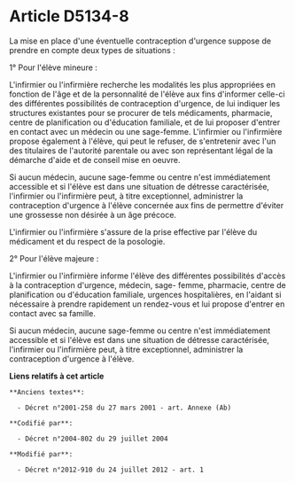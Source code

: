 # Article D5134-8

La mise en place d'une éventuelle contraception d'urgence suppose de prendre en compte deux types de situations :

1° Pour l'élève mineure :

L'infirmier ou l'infirmière recherche les modalités les plus appropriées en fonction de l'âge et de la personnalité de
l'élève aux fins d'informer celle-ci des différentes possibilités de contraception d'urgence, de lui indiquer les structures
existantes pour se procurer de tels médicaments, pharmacie, centre de planification ou d'éducation familiale, et de lui
proposer d'entrer en contact avec un médecin ou une sage-femme. L'infirmier ou l'infirmière propose également à l'élève, qui
peut le refuser, de s'entretenir avec l'un des titulaires de l'autorité parentale ou avec son représentant légal de la
démarche d'aide et de conseil mise en oeuvre.

Si aucun médecin, aucune sage-femme ou centre n'est immédiatement accessible et si l'élève est dans une situation de détresse
caractérisée, l'infirmier ou l'infirmière peut, à titre exceptionnel, administrer la contraception d'urgence à l'élève
concernée aux fins de permettre d'éviter une grossesse non désirée à un âge précoce.

L'infirmier ou l'infirmière s'assure de la prise effective par l'élève du médicament et du respect de la posologie.

2° Pour l'élève majeure :

L'infirmier ou l'infirmière informe l'élève des différentes possibilités d'accès à la contraception d'urgence, médecin, sage-
femme, pharmacie, centre de planification ou d'éducation familiale, urgences hospitalières, en l'aidant si nécessaire à
prendre rapidement un rendez-vous et lui propose d'entrer en contact avec sa famille.

Si aucun médecin, aucune sage-femme ou centre n'est immédiatement accessible et si l'élève est dans une situation de détresse
caractérisée, l'infirmier ou l'infirmière peut, à titre exceptionnel, administrer la contraception d'urgence à l'élève.

**Liens relatifs à cet article**

	**Anciens textes**:

	  - Décret n°2001-258 du 27 mars 2001 - art. Annexe (Ab)

	**Codifié par**:

	  - Décret n°2004-802 du 29 juillet 2004

	**Modifié par**:

	  - Décret n°2012-910 du 24 juillet 2012 - art. 1

